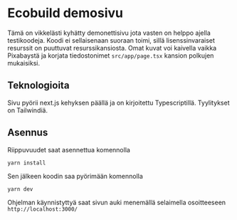 # Ecobuild demosivu

Tämä on vikkelästi kyhätty demonettisivu jota vasten on helppo ajella testikoodeja. Koodi ei sellaisenaan suoraan toimi, sillä lisenssinvaraiset resurssit on puuttuvat resurssikansiosta. Omat kuvat voi kaivella vaikka Pixabaystä ja korjata tiedostonimet `src/app/page.tsx` kansion polkujen mukaisiksi.

## Teknologioita

Sivu pyörii next.js kehyksen päällä ja on kirjoitettu Typescriptillä. Tyylitykset on Tailwindiä.

## Asennus

Riippuvuudet saat asennettua komennolla

```
yarn install
```

Sen jälkeen koodin saa pyörimään komennolla

```
yarn dev
```

Ohjelman käynnistyttyä saat sivun auki menemällä selaimella osoitteeseen `http://localhost:3000/`
